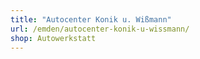 ```yaml
---
title: "Autocenter Konik u. Wißmann"
url: /emden/autocenter-konik-u-wissmann/
shop: Autowerkstatt
---
```


